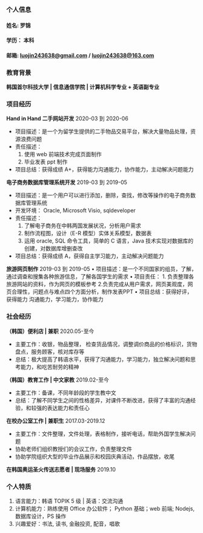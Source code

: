 
### 个人信息
#### 姓名: 罗锦
#### 学历： 本科
#### 邮箱: luojin243638@gmail.com / luojin243638@163.com


### 教育背景
**韩国首尔科技大学 | 信息通信学院 | 计算机科学专业 + 英语副专业**   


### 项目经历
**Hand in Hand 二手网站开发**  2020-03 到 2020-06
- 项目描述：是一个为留学生提供的二手物品交易平台，解决大量物品处理，资源浪费问题
- 责任描述： 
    1. 使用 web 前端技术完成页面制作
    2. 毕业发表 ppt 制作
- 项目总结：获得成绩 A+，获得能力沟通能力，协作能力，主动解决问题能力

**电子商务数据库管理系统开发** 2019-03 到 2019-05
- 项目描述：是一个用户可以进行添加，删除，查找，修改等操作的电子商务数据库管理系统
- 开发环境： Oracle, Microsoft Visio, sqldeveloper
- 责任描述：
    1. 了解电子商务在中韩两国发展状况，分析用户需求
    2. 制作流程图，设计（E-R 模型）实体关系模型，数据表
    3. 运用 oracle, SQL 命令工具，简单的 C 语言，Java 技术实现对数据库的创建，对数据库增删查改
- 项目总结：获得成绩 A，获得自主学习能力，主动解决问题能力

**旅游网页制作** 2019-03 到 2019-05
• 项目描述：是一个不同国家的组员，了解，通过调查和搜集各种旅游信息，了解各国学生的需求
• 项目责任： 
      1. 负责整理各旅游网站的资料，作为网页的模板参考
      2.负责完成从用户需求，网页美观度，网页合理性，问题点与难点四个方面分析，制作发表PPT
• 项目总结：获得好评，获得能力 沟通能力，学习能力，协作能力





### 社会经历
**（韩国）便利店 | 兼职** 2020.05-至今
- 主要工作：收银，物品整理， 检查货品情况，调整调价商品的价格标识，货物盘点，服务顾客，核对库存等
- 总结：极大提高了韩语水平，获得了沟通能力，学习能力，独立解决问题和思考能力，和吃苦耐劳的精神

**（韩国）教育工作 | 中文家教** 2019.02-至今
- 主要工作：备课，不同年龄段的学生教中文
- 总结：了解不同学生之间的性格差异，对课件不断改进，获得了丰富的沟通经验，和较强的表达能力和责任心

**在校办公室工作 | 兼职生** 2017.03-2019.12
- 主要工作：文件整理，文件处理，表格制作，接听电话，帮助外国学生解决问题
- 协助老师们组织教授们的会议工作，负责整理文件
- 协助学院组织大型的毕业作品展示和校园庆典活动，作品摆放，收尾

**在韩国奥运圣火传送志愿者 | 现场服务** 2019.10





### 个人特质 
1. 语言能力：韩语 TOPIK 5 级  | 英语：交流沟通
2. 计算机能力：熟练使用 Office 办公软件； Python 基础；web 前端; Nodejs, 数据库设计，PS 操作
3. 兴趣爱好：书法, 读书, 金融投资, 配音，唱歌






